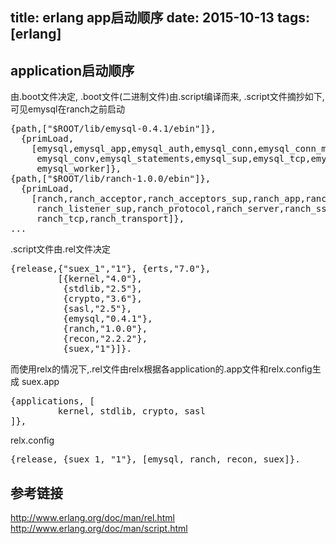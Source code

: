 title: erlang app启动顺序
date: 2015-10-13
tags: [erlang]
---

## application启动顺序
由.boot文件决定,
.boot文件(二进制文件)由.script编译而来,
.script文件摘抄如下,可见emysql在ranch之前启动
<pre>{path,["$ROOT/lib/emysql-0.4.1/ebin"]},                                     
  {primLoad,                                                                  
    [emysql,emysql_app,emysql_auth,emysql_conn,emysql_conn_mgr,             
     emysql_conv,emysql_statements,emysql_sup,emysql_tcp,emysql_util,       
     emysql_worker]},                                                       
{path,["$ROOT/lib/ranch-1.0.0/ebin"]},                                      
  {primLoad,                                                                  
    [ranch,ranch_acceptor,ranch_acceptors_sup,ranch_app,ranch_conns_sup,    
     ranch_listener_sup,ranch_protocol,ranch_server,ranch_ssl,ranch_sup,    
     ranch_tcp,ranch_transport]}, 
...
</pre>

.script文件由.rel文件决定
<pre>{release,{"suex_1","1"}, {erts,"7.0"},                                                           
         [{kernel,"4.0"},
          {stdlib,"2.5"},
          {crypto,"3.6"},
          {sasl,"2.5"},
          {emysql,"0.4.1"},
          {ranch,"1.0.0"},
          {recon,"2.2.2"},
          {suex,"1"}]}.
</pre>

而使用relx的情况下,.rel文件由relx根据各application的.app文件和relx.config生成
suex.app
<pre>{applications, [                                                             
         kernel, stdlib, crypto, sasl                                             
]}, 
</pre>

relx.config
<pre>{release, {suex_1, "1"}, [emysql, ranch, recon, suex]}. 
</pre>

## 参考链接
http://www.erlang.org/doc/man/rel.html
http://www.erlang.org/doc/man/script.html


